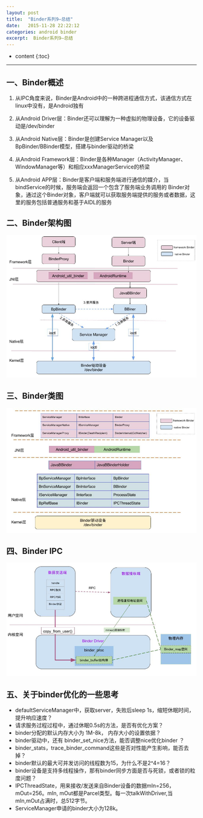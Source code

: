 ```yaml
---
layout: post
title:  "Binder系列9—总结"
date:   2015-11-28 22:22:12
categories: android binder
excerpt:  Binder系列9—总结
---
```


* content
{:toc}


---

## 一、Binder概述

1. 从IPC角度来说，Binder是Android中的一种跨进程通信方式，该通信方式在linux中没有，是Android独有

2. 从Android Driver层：Binder还可以理解为一种虚拟的物理设备，它的设备驱动是/dev/binder

3. 从Android Native层：Binder是创建Service Manager以及BpBinder/BBinder模型，搭建与binder驱动的桥梁

4. 从Android Framework层：Binder是各种Manager（ActivityManager、WindowManager等）和相应xxxManagerService的桥梁

5. 从Android APP层：Binder是客户端和服务端进行通信的媒介，当bindService的时候，服务端会返回一个包含了服务端业务调用的 Binder对象，通过这个Binder对象，客户端就可以获取服务端提供的服务或者数据，这里的服务包括普通服务和基于AIDL的服务

## 二、Binder架构图

![binder_arch](\images\binder\java_binder\java_binder.jpg)


## 三、Binder类图

![java_binder_framework](\images\binder\java_binder_framework.jpg)

## 四、Binder IPC

![java_binder](\images\binder\IPC-Transaction-2.jpg)

## 五、关于binder优化的一些思考

- defaultServiceManager中，获取server，失败后sleep 1s，缩短休眠时间，提升响应速度？
- 请求服务过程过程中，通过休眠0.5s的方法，是否有优化方案？
- binder分配的默认内存大小为 1M-8k， 内存大小的设置依据？
- binder驱动中，还有 binder_set_nice方法，能否调整nice优化binder ？
- binder_stats，trace_binder_command这些是否对性能产生影响，能否去掉？
- binder默认的最大可并发访问的线程数为15，为什么不是2^4=16？
- binder设备是支持多线程操作，那有binder同步方面是否与死锁，或者锁的粒度问题？
- IPCThreadState，用来接收/发送来自Binder设备的数据mIn=256，mOut=256。mIn, mOut都是Parcel类型。每一次talkWithDriver,当mIn,mOut占满时，总512字节。
- ServiceManager申请的binder大小为128k。

